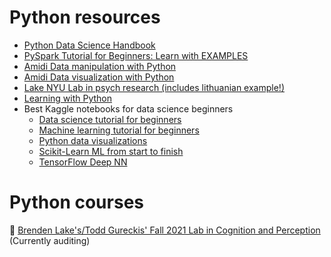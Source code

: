 # Python resources
- [Python Data Science Handbook](https://jakevdp.github.io/PythonDataScienceHandbook/)
- [PySpark Tutorial for Beginners: Learn with EXAMPLES](https://www.guru99.com/pyspark-tutorial.html)
- [Amidi Data manipulation with Python](https://www.mit.edu/~amidi/teaching/data-science-tools/study-guide/data-manipulation-with-python/)
- [Amidi Data visualization with Python](https://www.mit.edu/~amidi/teaching/data-science-tools/study-guide/data-visualization-with-python/)
- [Lake NYU Lab in psych research (includes lithuanian example!)](https://cims.nyu.edu/~brenden/courses/labincp/intro.html)
- [Learning with Python](http://openbookproject.net/thinkcs/python/english2e/)
- Best Kaggle notebooks for data science beginners
     - [Data science tutorial for beginners](https://www.kaggle.com/kanncaa1/data-sciencetutorial-for-beginners)
     - [Machine learning tutorial for beginners](https://www.kaggle.com/kanncaa1/machine-learning-tutorial-for-beginners)
     - [Python data visualizations](https://www.kaggle.com/benhamner/python-data-visualizations)
     - [Scikit-Learn ML from start to finish](https://www.kaggle.com/jeffd23/scikit-learn-ml-from-start-to-finish)
     - [TensorFlow Deep NN](https://www.kaggle.com/kakauandme/tensorflow-deep-nn)
# Python courses
:black_square_button: [Brenden Lake's/Todd Gureckis' Fall 2021 Lab in Cognition and Perception](https://github.com/vilijajoyce/python-resources/blob/main/audit-lake-python-class.md) (Currently auditing)
